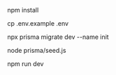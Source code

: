 npm install

cp .env.example .env

npx prisma migrate dev --name init

node prisma/seed.js

npm run dev
